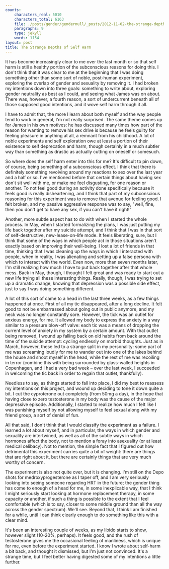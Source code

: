 ```yaml
---
counts:
    characters_real: 5010
    characters_total: 6163
    file: ./posts/gender/gendernull/_posts/2012-11-02-the-strange-depths-of-self-harm.markdown
    paragraphs: 9
    type: jekyll
    words: 1154
layout: post
title: The Strange Depths of Self Harm
---
```


It has become increasingly clear to me over the last month or so that self harm is still a healthy portion of the subconscious reasons for doing this. I don't think that it was clear to me at the beginning that I was doing something other than some sort of noble, post-human experiment, exploring the overlap of gender and sexuality by removing it. I had broken my intentions down into three goals: something to write about, exploring gender neutrality as best as I could, and seeing what James was on about. There was, however, a fourth reason, a sort of undercurrent beneath all of those supposed good intentions, and it wove self harm through it all.

I have to admit that, the more I learn about both myself and the way people tend to work in general, I'm not really surprised.  The same theme comes up for James in his own motives: he has discussed many times how part of the reason for wanting to remove his sex drive is because he feels guilty for feeling pleasure in anything at all, a remnant from his childhood.  A lot of noble experiments and self exploration owe at least a portion of their existence to self deprecation and harm, though certainly in a much subtler way than something as drastic as actually cutting on oneself or somesuch.

So where does the self harm enter into this for me?  It's difficult to pin down, of course, being something of a subconscious effect.  I think that there is definitely something revolving around my reactions to sex over the last year and a half or so.  I've mentioned  before that certain things about having sex don't sit well with me, or make me feel disgusting, for one reason or another.  To not feel good during an activity done specifically because it feels good is really disheartening, and I think that part of my subconscious reasoning for this experiment was to remove that avenue for feeling good.  I felt broken, and my passive aggressive response was to say, "well, fine, then you don't get to have any sex, if you can't have it right!"

Another, more subtle aspect has to do with when I started the whole process.  In May, when I started formalizing the plans, I was just putting my life back together after my suicide attempt, and I think that I was in that sort of self-destructive, new-lease-on-life mode.  It feels liberating, sure, but I think that some of the ways in which people act in those situations aren't exactly based on improving their well-being.  I lost a lot of friends in that time, thinking that I was cleaning up the ways in which I interacted with people, when in reality, I was alienating and setting up a false persona with which to interact with the world.  Even now, more than seven months later, I'm still realizing how much I have to put back together after that whole mess.  Back in May, though, I thought I felt great and was ready to start out a new life trying all these interesting things.  Really, though, I was trying to set up a dramatic change, knowing that depression was a possible side effect, just to say I was doing something different.

A lot of this sort of came to a head in the last three weeks, as a few things happened at once.  First of all my tic disappeared, after a long decline.  It felt good to not be embarrassed about going out in public anymore, and my neck was no longer constantly sore.  However, the tick was an outlet for anxious energy, for me.  It allowed my body to express the anxiety in a way similar to a pressure blow-off valve: each tic was a means of dropping the current level of anxiety in my system by a certain amount.  With that outlet being removed, I wound up falling back on old habits from back around the time of the suicide attempt: cycling endlessly on morbid thoughts.  Just as in March, however, these led to a strange split in my personality: some part of me was screaming loudly for me to wander out into one of the lakes behind the house and shoot myself in the head, while the rest of me was recoiling in terror (combine this with being surrounded by glass-walled heights in Copenhagen, and I had a very bad week – over the last week, I succeeded in welcoming the tic back in order to regain that outlet, thankfully).

Needless to say, as things started to fall into place, I did my best to reassess my intentions on this project, and wound up deciding to tone it down quite a bit.  I cut the cyproterone out completely (from 50mg a day), in the hope that having close to zero testosterone in my body was the cause of the major depressive episode.  Additionally, I started to realize how much I felt like I was punishing myself by not allowing myself to feel sexual along with my friend group, a sort of denial of fun.

All that said, I don't think that I would classify the experiment as a failure.  I learned a lot about myself, and in particular, the ways in which gender and sexuality are intertwined, as well as all of the subtle ways in which hormones affect the body, not to mention a foray into asexuality (or at least medical celibacy). Not to mention, the simple fact that I figured out how detrimental this experiment carries quite a bit of weight: there are things that are right about it, but there are certainly things that are very much worthy of concern.

The experiment is also not quite over, but it is changing.  I'm still on the Depo shots for medroxyprogesterone as I taper off, and I am very seriously looking into seeing someone regarding HRT in the future; the gender thing has come to enough of a head for me, in some inexplicable way, that I think I might seriously start looking at hormone replacement therapy, in some capacity or another, if such a thing is possible to the extent that I feel comfortable (which is to say, closer to some middle ground than all the way across the gender spectrum).  We'll see.  Beyond that, I think I am finished for a while, until I can think clearly enough to do something like this with a clear mind.

It's been an interesting couple of weeks, as my libido starts to show, however slight (10-20%, perhaps).  It feels good, and the rush of testosterone gives me the occasional feeling of manliness, which is unique for me, even before the experiment started.  I know I wrote about self-harm a bit back, and thought it dismissed, but I'm just not convinced.  It's a strange time, but I feel better having digested some of my intentions a little further.
